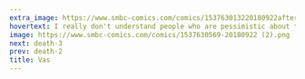 ```yaml
---
extra_image: https://www.smbc-comics.com/comics/153763013220180922after.png
hovertext: I really don't understand people who are pessimistic about the future.
image: https://www.smbc-comics.com/comics/1537630569-20180922 (2).png
next: death-3
prev: death-2
title: Vas
---
```

